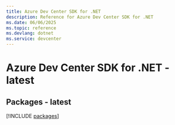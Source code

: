 ```yaml
---
title: Azure Dev Center SDK for .NET
description: Reference for Azure Dev Center SDK for .NET
ms.date: 06/06/2025
ms.topic: reference
ms.devlang: dotnet
ms.service: devcenter
---
```

# Azure Dev Center SDK for .NET - latest
## Packages - latest
[!INCLUDE [packages](dev-center-index.md)]